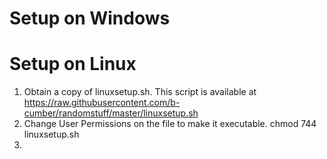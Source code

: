 # Setup on Windows

# Setup on Linux
1. Obtain a copy of linuxsetup.sh. This script is available at 
    https://raw.githubusercontent.com/b-cumber/randomstuff/master/linuxsetup.sh
2. Change User Permissions on the file to make it executable. chmod 744 linuxsetup.sh
3. 
